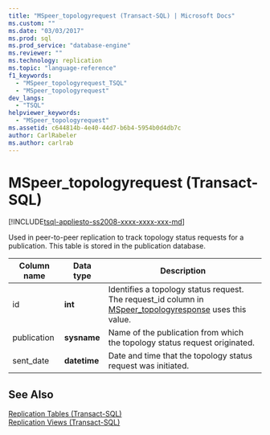 ```yaml
---
title: "MSpeer_topologyrequest (Transact-SQL) | Microsoft Docs"
ms.custom: ""
ms.date: "03/03/2017"
ms.prod: sql
ms.prod_service: "database-engine"
ms.reviewer: ""
ms.technology: replication
ms.topic: "language-reference"
f1_keywords: 
  - "MSpeer_topologyrequest_TSQL"
  - "MSpeer_topologyrequest"
dev_langs: 
  - "TSQL"
helpviewer_keywords: 
  - "MSpeer_topologyrequest"
ms.assetid: c644814b-4e40-44d7-b6b4-5954b0d4db7c
author: CarlRabeler
ms.author: carlrab
---
```

# MSpeer_topologyrequest (Transact-SQL)
[!INCLUDE[tsql-appliesto-ss2008-xxxx-xxxx-xxx-md](../../includes/applies-to-version/sqlserver.md)]

  Used in peer-to-peer replication to track topology status requests for a publication. This table is stored in the publication database.  
  
|Column name|Data type|Description|  
|-----------------|---------------|-----------------|  
|id|**int**|Identifies a topology status request. The request_id column in [MSpeer_topologyresponse](../../relational-databases/system-tables/mspeer-topologyresponse-transact-sql.md) uses this value.|  
|publication|**sysname**|Name of the publication from which the topology status request originated.|  
|sent_date|**datetime**|Date and time that the topology status request was initiated.|  
  
## See Also  
 [Replication Tables &#40;Transact-SQL&#41;](../../relational-databases/system-tables/replication-tables-transact-sql.md)   
 [Replication Views &#40;Transact-SQL&#41;](../../relational-databases/system-views/replication-views-transact-sql.md)  
  
  
